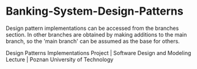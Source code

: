 # Banking-System-Design-Patterns
Design pattern implementations can be accessed from the branches section. In other branches are obtained by making additions to the main branch, so the 'main branch' can be assumed as the base for others.

Design Patterns Implementations Project | Software Design and Modeling Lecture | Poznan University of Technology
